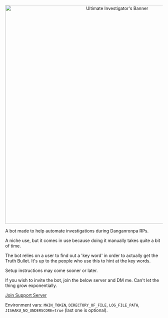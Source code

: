 <p align="center">
  <img src="https://cdn.discordapp.com/attachments/844051056936615976/846960909192396820/UltInvestBanner.png" alt="Ultimate Investigator's Banner" width="700"/>
</p>

A bot made to help automate investigations during Danganronpa RPs.

A niche use, but it comes in use because doing it manually takes quite a bit of time.

The bot relies on a user to find out a 'key word' in order to actually get the Truth Bullet. It's up to the people who use this to hint at the key words.

Setup instructions may come sooner or later.

If you wish to invite the bot, join the below server and DM me. Can't let the thing grow exponentially.

[Join Support Server](https://discord.gg/NSdetwGjpK)

Environment vars: `MAIN_TOKEN`, `DIRECTORY_OF_FILE`, `LOG_FILE_PATH`, `JISHAKU_NO_UNDERSCORE=true` (last one is optional).
